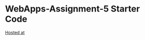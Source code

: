 # WebApps-Assignment-5 Starter Code
[Hosted at]( https://44-563-web-apps-f22.github.io/44563-webapps-assignment-5-mani143111/insects.html)

